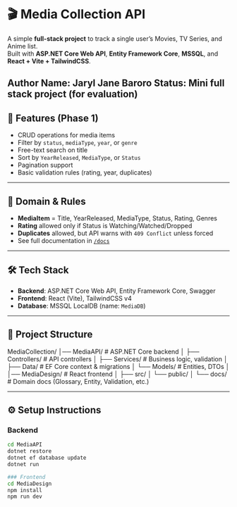 # 🎬 Media Collection API

A simple **full-stack project** to track a single user’s Movies, TV Series, and Anime list.  
Built with **ASP.NET Core Web API**, **Entity Framework Core**, **MSSQL**, and **React + Vite + TailwindCSS**.

Author
Name: Jaryl Jane Baroro
Status: Mini full stack project (for evaluation)
---

## 🚀 Features (Phase 1)
- CRUD operations for media items
- Filter by `status`, `mediaType`, `year`, or `genre`
- Free-text search on title
- Sort by `YearReleased`, `MediaType`, or `Status`
- Pagination support
- Basic validation rules (rating, year, duplicates)

---

## 📘 Domain & Rules
- **MediaItem** = Title, YearReleased, MediaType, Status, Rating, Genres  
- **Rating** allowed only if Status is Watching/Watched/Dropped  
- **Duplicates** allowed, but API warns with `409 Conflict` unless forced  
- See full documentation in [`/docs`](./docs)

---

## 🛠 Tech Stack
- **Backend**: ASP.NET Core Web API, Entity Framework Core, Swagger  
- **Frontend**: React (Vite), TailwindCSS v4  
- **Database**: MSSQL LocalDB (name: `MediaDB`)  

---

## 📂 Project Structure
MediaCollection/
│── MediaAPI/ # ASP.NET Core backend
│ ├── Controllers/ # API controllers
│ ├── Services/ # Business logic, validation
│ ├── Data/ # EF Core context & migrations
│ └── Models/ # Entities, DTOs
│
│── MediaDesign/ # React frontend
│ ├── src/
│ └── public/
│
└── docs/ # Domain docs (Glossary, Entity, Validation, etc.)

---

## ⚙️ Setup Instructions

### Backend
```bash
cd MediaAPI
dotnet restore
dotnet ef database update
dotnet run

### Frontend
cd MediaDesign
npm install
npm run dev
